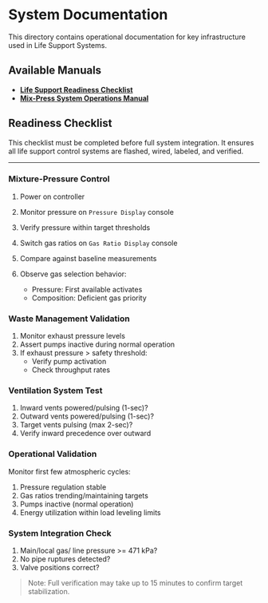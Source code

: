 # System Documentation

This directory contains operational documentation for key infrastructure used in Life Support Systems.

## Available Manuals

- **[Life Support Readiness Checklist](#readiness-checklist)**
- **[Mix-Press System Operations Manual](mixpress_operations_manual.md)**

## Readiness Checklist

This checklist must be completed before full system integration.  It ensures all life support control systems are flashed, wired, labeled, and verified.

---

### Mixture-Pressure Control

1. Power on controller
2. Monitor pressure on `Pressure Display` console
3. Verify pressure within target thresholds

4. Switch gas ratios on `Gas Ratio Display` console
5. Compare against baseline measurements
6. Observe gas selection behavior:
   - Pressure: First available activates
   - Composition: Deficient gas priority

### Waste Management Validation

1. Monitor exhaust pressure levels
2. Assert pumps inactive during normal operation
3. If exhaust pressure > safety threshold:
   - Verify pump activation
   - Check throughput rates

### Ventilation System Test

1. Inward vents powered/pulsing (1-sec)?
2. Outward vents powered/pulsing (1-sec)?
3. Target vents pulsing (max 2-sec)?
4. Verify inward precedence over outward

### Operational Validation

Monitor first few atmospheric cycles:
1. Pressure regulation stable
2. Gas ratios trending/maintaining targets
3. Pumps inactive (normal operation)
4. Energy utilization within load leveling limits

### System Integration Check

1. Main/local gas/ line pressure >= 471 kPa?
2. No pipe ruptures detected?
3. Valve positions correct?

> Note: Full verification may take up to 15 minutes to confirm target stabilization.